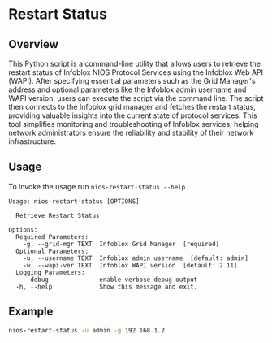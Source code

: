 # Restart Status

## Overview

This Python script is a command-line utility that allows users to retrieve the restart status of
Infoblox NIOS Protocol Services using the Infoblox Web API (WAPI). After specifying essential 
parameters such as the Grid Manager's address and optional parameters like the Infoblox admin 
username and WAPI version, users can execute the script via the command line. The script then 
connects to the Infoblox grid manager and fetches the restart status, providing valuable insights
into the current state of protocol services. This tool simplifies monitoring and troubleshooting of
Infoblox services, helping network administrators ensure the reliability and stability of their 
network infrastructure.

## Usage

To invoke the usage run `nios-restart-status --help`

```
Usage: nios-restart-status [OPTIONS]

  Retrieve Restart Status

Options:
  Required Parameters: 
    -g, --grid-mgr TEXT  Infoblox Grid Manager  [required]
  Optional Parameters: 
    -u, --username TEXT  Infoblox admin username  [default: admin]
    -w, --wapi-ver TEXT  Infoblox WAPI version  [default: 2.11]
  Logging Parameters: 
    --debug              enable verbose debug output
  -h, --help             Show this message and exit.

```

## Example

```sh
nios-restart-status -u admin -g 192.168.1.2
```

